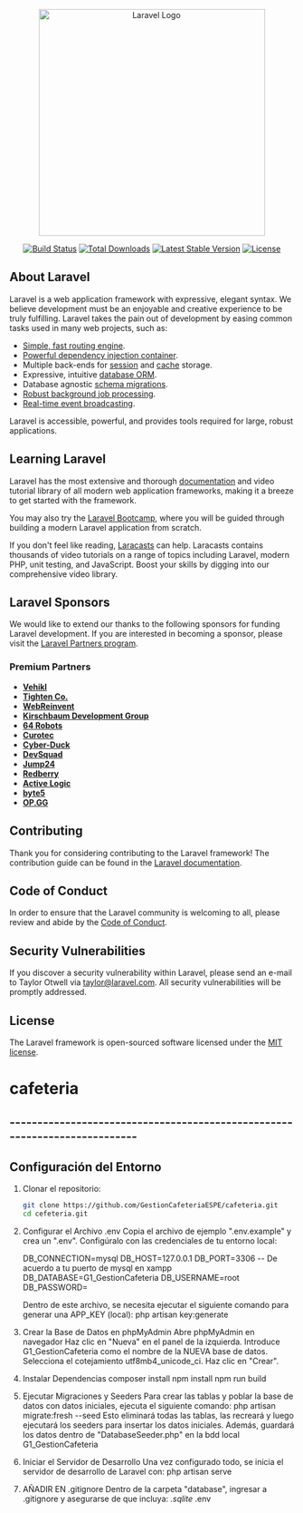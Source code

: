 <p align="center"><a href="https://laravel.com" target="_blank"><img src="https://raw.githubusercontent.com/laravel/art/master/logo-lockup/5%20SVG/2%20CMYK/1%20Full%20Color/laravel-logolockup-cmyk-red.svg" width="400" alt="Laravel Logo"></a></p>

<p align="center">
<a href="https://github.com/laravel/framework/actions"><img src="https://github.com/laravel/framework/workflows/tests/badge.svg" alt="Build Status"></a>
<a href="https://packagist.org/packages/laravel/framework"><img src="https://img.shields.io/packagist/dt/laravel/framework" alt="Total Downloads"></a>
<a href="https://packagist.org/packages/laravel/framework"><img src="https://img.shields.io/packagist/v/laravel/framework" alt="Latest Stable Version"></a>
<a href="https://packagist.org/packages/laravel/framework"><img src="https://img.shields.io/packagist/l/laravel/framework" alt="License"></a>
</p>

## About Laravel

Laravel is a web application framework with expressive, elegant syntax. We believe development must be an enjoyable and creative experience to be truly fulfilling. Laravel takes the pain out of development by easing common tasks used in many web projects, such as:

- [Simple, fast routing engine](https://laravel.com/docs/routing).
- [Powerful dependency injection container](https://laravel.com/docs/container).
- Multiple back-ends for [session](https://laravel.com/docs/session) and [cache](https://laravel.com/docs/cache) storage.
- Expressive, intuitive [database ORM](https://laravel.com/docs/eloquent).
- Database agnostic [schema migrations](https://laravel.com/docs/migrations).
- [Robust background job processing](https://laravel.com/docs/queues).
- [Real-time event broadcasting](https://laravel.com/docs/broadcasting).

Laravel is accessible, powerful, and provides tools required for large, robust applications.

## Learning Laravel

Laravel has the most extensive and thorough [documentation](https://laravel.com/docs) and video tutorial library of all modern web application frameworks, making it a breeze to get started with the framework.

You may also try the [Laravel Bootcamp](https://bootcamp.laravel.com), where you will be guided through building a modern Laravel application from scratch.

If you don't feel like reading, [Laracasts](https://laracasts.com) can help. Laracasts contains thousands of video tutorials on a range of topics including Laravel, modern PHP, unit testing, and JavaScript. Boost your skills by digging into our comprehensive video library.

## Laravel Sponsors

We would like to extend our thanks to the following sponsors for funding Laravel development. If you are interested in becoming a sponsor, please visit the [Laravel Partners program](https://partners.laravel.com).

### Premium Partners

- **[Vehikl](https://vehikl.com/)**
- **[Tighten Co.](https://tighten.co)**
- **[WebReinvent](https://webreinvent.com/)**
- **[Kirschbaum Development Group](https://kirschbaumdevelopment.com)**
- **[64 Robots](https://64robots.com)**
- **[Curotec](https://www.curotec.com/services/technologies/laravel/)**
- **[Cyber-Duck](https://cyber-duck.co.uk)**
- **[DevSquad](https://devsquad.com/hire-laravel-developers)**
- **[Jump24](https://jump24.co.uk)**
- **[Redberry](https://redberry.international/laravel/)**
- **[Active Logic](https://activelogic.com)**
- **[byte5](https://byte5.de)**
- **[OP.GG](https://op.gg)**

## Contributing

Thank you for considering contributing to the Laravel framework! The contribution guide can be found in the [Laravel documentation](https://laravel.com/docs/contributions).

## Code of Conduct

In order to ensure that the Laravel community is welcoming to all, please review and abide by the [Code of Conduct](https://laravel.com/docs/contributions#code-of-conduct).

## Security Vulnerabilities

If you discover a security vulnerability within Laravel, please send an e-mail to Taylor Otwell via [taylor@laravel.com](mailto:taylor@laravel.com). All security vulnerabilities will be promptly addressed.

## License

The Laravel framework is open-sourced software licensed under the [MIT license](https://opensource.org/licenses/MIT).
# cafeteria

## --------------------------------------------------------------------------

## Configuración del Entorno

1. Clonar el repositorio:
   ```bash
   git clone https://github.com/GestionCafeteriaESPE/cafeteria.git
   cd cefeteria.git

2. Configurar el Archivo .env
   Copia el archivo de ejemplo ".env.example" y crea un ".env". Configúralo con las credenciales de tu entorno local:

   DB_CONNECTION=mysql
   DB_HOST=127.0.0.1
   DB_PORT=3306 -- De acuerdo a tu puerto de mysql en xampp
   DB_DATABASE=G1_GestionCafeteria
   DB_USERNAME=root
   DB_PASSWORD=

   Dentro de este archivo, se necesita ejecutar el siguiente comando para generar una APP_KEY (local):
   php artisan key:generate

3. Crear la Base de Datos en phpMyAdmin
   Abre phpMyAdmin en navegador
   Haz clic en "Nueva" en el panel de la izquierda.
   Introduce G1_GestionCafeteria como el nombre de la NUEVA base de datos.
   Selecciona el cotejamiento utf8mb4_unicode_ci.
   Haz clic en "Crear".

4. Instalar Dependencias
   composer install
   npm install
   npm run build

5. Ejecutar Migraciones y Seeders
   Para crear las tablas y poblar la base de datos con datos iniciales, ejecuta el siguiente comando:
      php artisan migrate:fresh --seed
   Esto eliminará todas las tablas, las recreará y luego ejecutará los seeders para insertar los datos iniciales.
   Además, guardará los datos dentro de "DatabaseSeeder.php" en la bdd local G1_GestionCafeteria

6. Iniciar el Servidor de Desarrollo
   Una vez configurado todo, se inicia el servidor de desarrollo de Laravel con:
      php artisan serve

7. AÑADIR EN .gitignore
   Dentro de la carpeta "database", ingresar a .gitignore y asegurarse de que incluya:
      *.sqlite*
      .env
